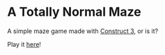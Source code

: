 # A Totally Normal Maze

A simple maze game made with [Construct 3](https://www.construct.net/), or is it?

Play it [here](https://raassh.itch.io/a-totally-normal-maze)!